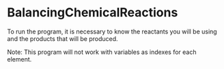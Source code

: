 # BalancingChemicalReactions

To run the program, it is necessary to know the reactants you will be using and the products that will be produced. 

Note: This program will not work with variables as indexes for each element. 
